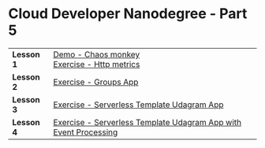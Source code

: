 # Cloud Developer Nanodegree - Part 5

<table>
  <tr>
    <td><b>Lesson 1</b></td>
    <td>
      <a href="./part5-l1-chaos-monkey/">Demo - Chaos monkey</a></br>
      <a href="./part5-l1-exercise-http-metrics/">Exercise - Http metrics</a>
    </td>
  </tr>
  <tr>
    <td><b>Lesson 2</b></td>
    <td><a href="./part5-l2-exercise-groups-app/">Exercise - Groups App</a></td>
  </tr>
  <tr>
    <td><b>Lesson 3</b></td>
    <td><a href="./part5-l3-exercise-serverless-template/udagram-app">Exercise - Serverless Template Udagram App</a></td>
  </tr>
  <tr>
    <td><b>Lesson 4</b></td>
    <td><a href="./part5-l4-demo-s3/">Exercise - Serverless Template Udagram App with Event Processing</a></td>
  </tr>
</table>